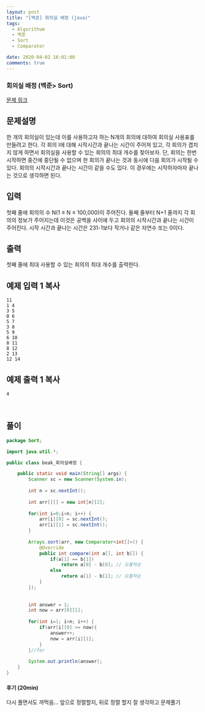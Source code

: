```yaml
---
layout: post
title: "[백준] 회의실 배정 (java)"
tags:
  - Algorithum
  - 백준
  - Sort
  - Comparator

date: 2020-04-02 16:01:00
comments: true
---
```




###   회의실 배정 (백준> Sort)

[문제 링크](https://www.acmicpc.net/problem/1931 )

## 문제설명

한 개의 회의실이 있는데 이를 사용하고자 하는 N개의 회의에 대하여 회의실 사용표를 만들려고 한다. 각 회의 I에 대해 시작시간과 끝나는 시간이 주어져 있고, 각 회의가 겹치지 않게 하면서 회의실을 사용할 수 있는 회의의 최대 개수를 찾아보자. 단, 회의는 한번 시작하면 중간에 중단될 수 없으며 한 회의가 끝나는 것과 동시에 다음 회의가 시작될 수 있다. 회의의 시작시간과 끝나는 시간이 같을 수도 있다. 이 경우에는 시작하자마자 끝나는 것으로 생각하면 된다.

## 입력

첫째 줄에 회의의 수 N(1 ≤ N ≤ 100,000)이 주어진다. 둘째 줄부터 N+1 줄까지 각 회의의 정보가 주어지는데 이것은 공백을 사이에 두고 회의의 시작시간과 끝나는 시간이 주어진다. 시작 시간과 끝나는 시간은 231-1보다 작거나 같은 자연수 또는 0이다.

## 출력

첫째 줄에 최대 사용할 수 있는 회의의 최대 개수를 출력한다.

## 예제 입력 1 복사

```
11
1 4
3 5
0 6
5 7
3 8
5 9
6 10
8 11
8 12
2 13
12 14
```

## 예제 출력 1 복사

```
4
```

<br>

## 풀이

```java
package Sort;

import java.util.*;

public class beak_회의실배정 {

	public static void main(String[] args) {
		Scanner sc = new Scanner(System.in);
		
		int n = sc.nextInt();
		
		int arr[][] = new int[n][2];
		
		for(int i=0;i<n; i++) {
			arr[i][0] = sc.nextInt();
			arr[i][1] = sc.nextInt();
		}
		
		Arrays.sort(arr, new Comparator<int[]>() {
			@Override
			public int compare(int a[], int b[]) {
				if(a[1] == b[1])
					return a[0] - b[0]; // 오름차순
				else
					return a[1] - b[1]; // 오름차순
			}
		});
		
		
		int answer = 1;
		int now = arr[0][1];
		
		for(int i=1; i<n; i++) {
			if(arr[i][0] >= now){
				answer++;
				now = arr[i][1];
			}
		}//for
		
		System.out.println(answer);
	}
}

```

#### 후기 (20min)

다시 풀면서도 까먹음... 앞으로 정렬할지, 뒤로 정렬 할지 잘 생각하고 문제풀기